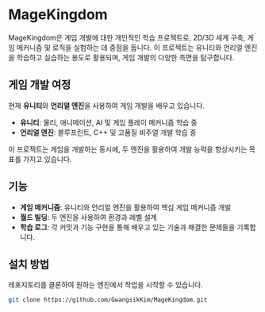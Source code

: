 # MageKingdom

MageKingdom은 게임 개발에 대한 개인적인 학습 프로젝트로, 2D/3D 세계 구축, 게임 메커니즘 및 로직을 실험하는 데 중점을 둡니다. 이 프로젝트는 유니티와 언리얼 엔진을 학습하고 실습하는 용도로 활용되며, 게임 개발의 다양한 측면을 탐구합니다.

## 게임 개발 여정

현재 **유니티**와 **언리얼 엔진**을 사용하여 게임 개발을 배우고 있습니다.

- **유니티**: 물리, 애니메이션, AI 및 게임 플레이 메커니즘 학습 중
- **언리얼 엔진**: 블루프린트, C++ 및 고품질 비주얼 개발 학습 중

이 프로젝트는 게임을 개발하는 동시에, 두 엔진을 활용하여 개발 능력을 향상시키는 목표를 가지고 있습니다.

## 기능

- **게임 메커니즘**: 유니티와 언리얼 엔진을 활용하여 핵심 게임 메커니즘 개발
- **월드 빌딩**: 두 엔진을 사용하여 환경과 레벨 설계
- **학습 로그**: 각 커밋과 기능 구현을 통해 배우고 있는 기술과 해결한 문제들을 기록합니다.

## 설치 방법

레포지토리를 클론하여 원하는 엔진에서 작업을 시작할 수 있습니다.

```bash
git clone https://github.com/GwangsikKim/MageKingdom.git

